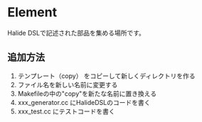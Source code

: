 # Element

Halide DSLで記述された部品を集める場所です。

## 追加方法

1. テンプレート（copy） をコピーして新しくディレクトリを作る
2. ファイル名を新しい名前に変更する
3. Makefileの中の"copy"を新たな名前に置き換える
4. xxx_generator.cc にHalideDSLのコードを書く
5. xxx_test.cc にテストコードを書く